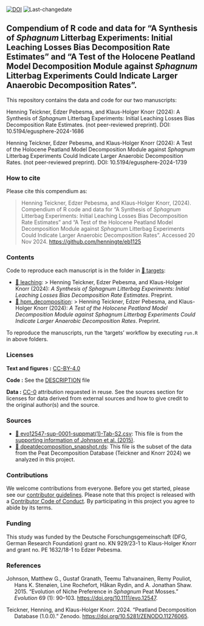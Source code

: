 
<!-- README.md is generated from README.Rmd. Please edit that file -->

[![DOI](https://zenodo.org/badge/805337783.svg)](https://zenodo.org/doi/10.5281/zenodo.11472954)
![Last-changedate](https://img.shields.io/badge/last%20change-2024--11--20-brightgreen.svg)

## Compendium of R code and data for “A Synthesis of *Sphagnum* Litterbag Experiments: Initial Leaching Losses Bias Decomposition Rate Estimates” and “A Test of the Holocene Peatland Model Decomposition Module against *Sphagnum* Litterbag Experiments Could Indicate Larger Anaerobic Decomposition Rates”.

This repository contains the data and code for our two manuscripts:

Henning Teickner, Edzer Pebesma, and Klaus-Holger Knorr (2024): A
Synthesis of *Sphagnum* Litterbag Experiments: Initial Leaching Losses
Bias Decomposition Rate Estimates. (not peer-reviewed preprint). DOI:
10.5194/egusphere-2024-1686

Henning Teickner, Edzer Pebesma, and Klaus-Holger Knorr (2024): A Test
of the Holocene Peatland Model Decomposition Module against *Sphagnum*
Litterbag Experiments Could Indicate Larger Anaerobic Decomposition
Rates. (not peer-reviewed preprint). DOI: 10.5194/egusphere-2024-1739

### How to cite

Please cite this compendium as:

> Henning Teickner, Edzer Pebesma, and Klaus-Holger Knorr, (2024).
> Compendium of R code and data for “A Synthesis of *Sphagnum* Litterbag
> Experiments: Initial Leaching Losses Bias Decomposition Rate
> Estimates” and “A Test of the Holocene Peatland Model Decomposition
> Module against *Sphagnum* Litterbag Experiments Could Indicate Larger
> Anaerobic Decomposition Rates”. Accessed 20 Nov 2024.
> <https://github.com/henningte/eb1125>

### Contents

Code to reproduce each manuscript is in the folder in [:file_folder:
targets](targets):  
- [:file_folder: leaching](targets/leaching): \> Henning Teickner, Edzer
Pebesma, and Klaus-Holger Knorr (2024): *A Synthesis of *Sphagnum*
Litterbag Experiments: Initial Leaching Losses Bias Decomposition Rate
Estimates*. Preprint.  
- [:file_folder: hpm_decomposition](targets/hpm_decomposition): \>
Henning Teickner, Edzer Pebesma, and Klaus-Holger Knorr (2024): *A Test
of the Holocene Peatland Model Decomposition Module against *Sphagnum*
Litterbag Experiments Could Indicate Larger Anaerobic Decomposition
Rates*. Preprint.

To reproduce the manuscripts, run the ‘targets’ workflow by executing
`run.R` in above folders.

### Licenses

**Text and figures :**
[CC-BY-4.0](http://creativecommons.org/licenses/by/4.0/)

**Code :** See the [DESCRIPTION](DESCRIPTION) file

**Data :** [CC-0](http://creativecommons.org/publicdomain/zero/1.0/)
attribution requested in reuse. See the sources section for licenses for
data derived from external sources and how to give credit to the
original author(s) and the source.

### Sources

-   [:file_folder:
    evo12547-sup-0001-suppmat(1)-Tab-S2.csv](targets/leaching/derived_data/evo12547-sup-0001-suppmat(1)-Tab-S2.csv):
    This file is from the [supporting information of Johnson et al.
    (2015)](https://academic.oup.com/evolut/article/69/1/90/6851823#supplementary-data).
-   [:file_folder:
    dpeatdecomposition_snapshot.rds](targets/leaching/derived_data/dpeatdecomposition_snapshot.rds):
    This file is the subset of the data from the Peat Decomposition
    Database (Teickner and Knorr 2024) we analyzed in this project.

### Contributions

We welcome contributions from everyone. Before you get started, please
see our [contributor guidelines](CONTRIBUTING.md). Please note that this
project is released with a [Contributor Code of Conduct](CONDUCT.md). By
participating in this project you agree to abide by its terms.

### Funding

This study was funded by the Deutsche Forschungsgemeinschaft (DFG,
German Research Foundation) grant no. KN 929/23-1 to Klaus-Holger Knorr
and grant no. PE 1632/18-1 to Edzer Pebesma.

### References

<div id="refs" class="references csl-bib-body hanging-indent">

<div id="ref-Johnson.2015" class="csl-entry">

Johnson, Matthew G., Gustaf Granath, Teemu Tahvanainen, Remy Pouliot,
Hans K. Stenøien, Line Rochefort, Håkan Rydin, and A. Jonathan Shaw.
2015. “Evolution of Niche Preference in *Sphagnum* Peat Mosses.”
*Evolution* 69 (1): 90–103. <https://doi.org/10.1111/evo.12547>.

</div>

<div id="ref-Teickner.2024c" class="csl-entry">

Teickner, Henning, and Klaus-Holger Knorr. 2024. “Peatland Decomposition
Database (1.0.0).” Zenodo. <https://doi.org/10.5281/ZENODO.11276065>.

</div>

</div>
